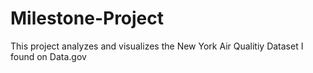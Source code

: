 # Milestone-Project
This project analyzes and visualizes the New York Air Qualitiy Dataset I found on Data.gov
